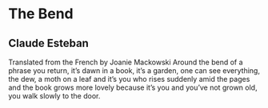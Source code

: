 # The Bend
## Claude Esteban
Translated from the French by Joanie Mackowski
Around the bend of a phrase
you return, it’s dawn in a book, it’s
a garden, one can
see everything, the dew, a moth
on a leaf and it’s you
who rises suddenly amid the pages
and the book grows more lovely
because it’s you
and you’ve not grown old, you walk
slowly to the door.